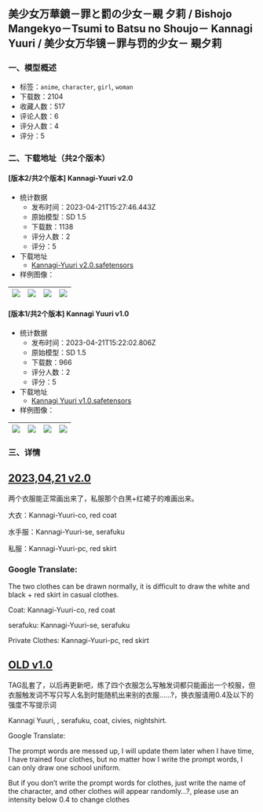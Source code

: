 ## 美少女万華鏡－罪と罰の少女－覡 夕莉 / Bishojo Mangekyo－Tsumi to Batsu no Shoujo－ Kannagi Yuuri / 美少女万华镜－罪与罚的少女－ 覡夕莉
### 一、模型概述

- 标签：`anime`, `character`, `girl`, `woman`
- 下载数：2104
- 收藏人数：517
- 评论人数：6
- 评分人数：4
- 评分：5

### 二、下载地址（共2个版本）

#### [版本2/共2个版本] Kannagi-Yuuri v2.0

- 统计数据
  - 发布时间：2023-04-21T15:27:46.443Z
  - 原始模型：SD 1.5
  - 下载数：1138
  - 评分人数：2
  - 评分：5
- 下载地址
  - [Kannagi-Yuuri v2.0.safetensors](https://civitai.com/api/download/models/51610)
- 样例图像：

| <img src="https://image.civitai.com/xG1nkqKTMzGDvpLrqFT7WA/9c961129-3833-42bb-f758-542e44d5c600/width=450/555817.jpeg" /> | <img src="https://image.civitai.com/xG1nkqKTMzGDvpLrqFT7WA/439b6f6d-6ef9-421c-48bf-3f7a7bc23700/width=450/555797.jpeg" /> | <img src="https://image.civitai.com/xG1nkqKTMzGDvpLrqFT7WA/1c08f703-ab77-4c61-e48e-64e8e3763400/width=450/555795.jpeg" /> | <img src="https://image.civitai.com/xG1nkqKTMzGDvpLrqFT7WA/1b999a92-6fec-415e-c619-d17c35f78600/width=450/555794.jpeg" /> |
| ---- | ---- | ---- | ---- |

#### [版本1/共2个版本] Kannagi Yuuri v1.0

- 统计数据
  - 发布时间：2023-04-21T15:22:02.806Z
  - 原始模型：SD 1.5
  - 下载数：966
  - 评分人数：2
  - 评分：5
- 下载地址
  - [Kannagi Yuuri v1.0.safetensors](https://civitai.com/api/download/models/27888)
- 样例图像：

| <img src="https://image.civitai.com/xG1nkqKTMzGDvpLrqFT7WA/519f2360-1b98-4608-bff2-c24224599100/width=450/313282.jpeg" /> | <img src="https://image.civitai.com/xG1nkqKTMzGDvpLrqFT7WA/d1a23a82-fdfe-40ae-be0d-929bd13ea000/width=450/313290.jpeg" /> | <img src="https://image.civitai.com/xG1nkqKTMzGDvpLrqFT7WA/427a245e-7eae-4015-6f7c-bad00634e800/width=450/313289.jpeg" /> | <img src="https://image.civitai.com/xG1nkqKTMzGDvpLrqFT7WA/fbf7db5d-0aff-4f2c-1bcb-b7162d4e3100/width=450/313288.jpeg" /> |
| ---- | ---- | ---- | ---- |


### 三、详情
<h2><strong><u>2023,04,21 v2.0</u></strong></h2><p>两个衣服能正常画出来了，私服那个白黑+红裙子的难画出来。</p><p>大衣：Kannagi-Yuuri-co, red coat</p><p>水手服：Kannagi-Yuuri-se,  serafuku</p><p>私服：Kannagi-Yuuri-pc, red skirt</p><p></p><h3>Google Translate:</h3><p>The two clothes can be drawn normally, it is difficult to draw the white and black + red skirt in casual clothes.</p><p>Coat: Kannagi-Yuuri-co, red coat</p><p>serafuku: Kannagi-Yuuri-se, serafuku</p><p>Private Clothes: Kannagi-Yuuri-pc, red skirt</p><p></p><h2><strong><u>OLD v1.0</u></strong></h2><p>TAG乱套了，以后再更新吧，练了四个衣服怎么写触发词都只能画出一个校服，但衣服触发词不写只写人名到时能随机出来别的衣服......?，换衣服请用0.4及以下的强度不写提示词</p><p></p><p>Kannagi Yuuri, , serafuku, coat, civies, nightshirt.</p><p></p><p>Google Translate:</p><p>The prompt words are messed up, I will update them later when I have time, I have trained four clothes, but no matter how I write the prompt words, I can only draw one school uniform.</p><p>But if you don’t write the prompt words for clothes, just write the name of the character, and other clothes will appear randomly...?, please use an intensity below 0.4 to change clothes</p>